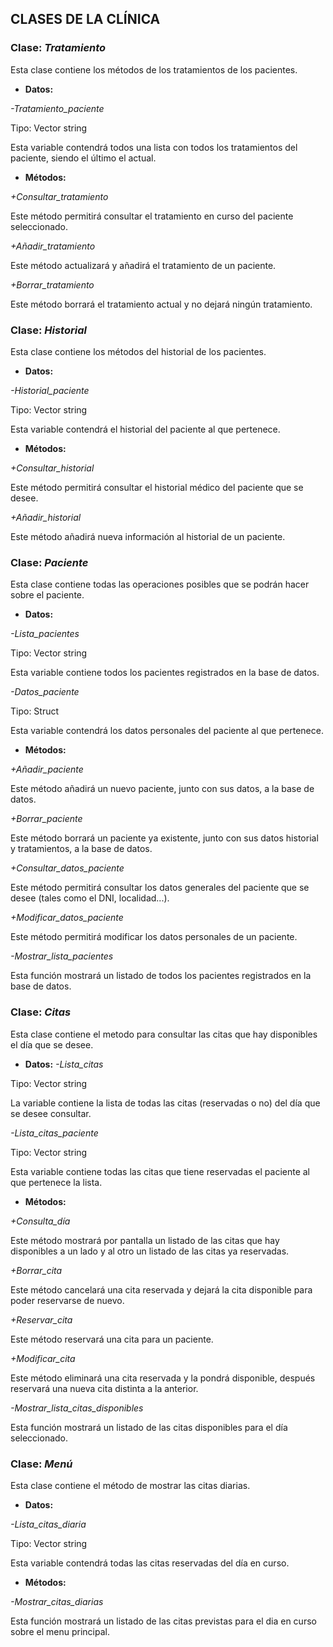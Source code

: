 ## **CLASES DE LA CLÍNICA**

### **Clase:** *Tratamiento*

Esta clase contiene los métodos de los tratamientos de los pacientes.


* **Datos:**

*-Tratamiento_paciente*

Tipo: Vector string

Esta variable contendrá todos una lista con todos los tratamientos del paciente, siendo el último el actual.


* **Métodos:**

*+Consultar_tratamiento*

Este método permitirá consultar el tratamiento en curso del paciente seleccionado.

*+Añadir_tratamiento*

Este método actualizará y añadirá el tratamiento de un paciente.

*+Borrar_tratamiento*

Este método borrará el tratamiento actual y no dejará ningún tratamiento.




### **Clase:** *Historial*

Esta clase contiene los métodos del historial de los pacientes.


* **Datos:**

*-Historial_paciente*

Tipo: Vector string

Esta variable contendrá el historial del paciente al que pertenece.


* **Métodos:**

*+Consultar_historial*

Este método permitirá consultar el historial médico del paciente que se desee.

*+Añadir_historial*

Este método añadirá nueva información al historial de un paciente.



### **Clase:** *Paciente*

Esta clase contiene todas las operaciones posibles que se podrán hacer sobre el paciente.

* **Datos:**

*-Lista_pacientes*

Tipo: Vector string

Esta variable contiene todos los pacientes registrados en la base de datos.

*-Datos_paciente*

Tipo: Struct 

Esta variable contendrá los datos personales del paciente al que pertenece.


* **Métodos:**

*+Añadir_paciente*

Este método añadirá un nuevo paciente, junto con sus datos, a la base de datos.

*+Borrar_paciente*

Este método borrará un paciente ya existente, junto con sus datos historial y tratamientos, a la base de datos.

*+Consultar_datos_paciente*

Este método permitirá consultar los datos generales del paciente que se desee (tales como el DNI, localidad...).

*+Modificar_datos_paciente*

Este método permitirá modificar los datos personales de un paciente.

*-Mostrar_lista_pacientes*

Esta función mostrará un listado de todos los pacientes registrados en la base de datos.




### **Clase:** *Citas*

Esta clase contiene el metodo para consultar las citas que hay disponibles el día que se desee.


* **Datos:**
*-Lista_citas*

Tipo: Vector string

La variable contiene la lista de todas las citas (reservadas o no) del día que se desee consultar.

*-Lista_citas_paciente*

Tipo: Vector string

Esta variable contiene todas las citas que tiene reservadas el paciente al que pertenece la lista.


* **Métodos:**

*+Consulta_día*

Este método mostrará por pantalla un listado de las citas que hay disponibles a un lado y al otro un listado de las citas ya reservadas.

*+Borrar_cita*

Este método cancelará una cita reservada y dejará la cita disponible para poder reservarse de nuevo.

*+Reservar_cita*

Este método reservará una cita para un paciente.

*+Modificar_cita*

Este método eliminará una cita reservada y la pondrá disponible, después reservará una nueva cita distinta a la anterior.

*-Mostrar_lista_citas_disponibles*

Esta función mostrará un listado de las citas disponibles para el día seleccionado.



### **Clase:** *Menú*

Esta clase contiene el método de mostrar las citas diarias.


* **Datos:**

*-Lista_citas_diaria*

Tipo: Vector string

Esta variable contendrá todas las citas reservadas del día en curso.


* **Métodos:**

*-Mostrar_citas_diarias*

Esta función mostrará un listado de las citas previstas para el dia en curso sobre el menu principal.
